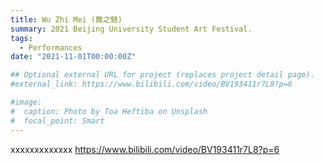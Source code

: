 ```yaml
---
title: Wu Zhi Mei (舞之魅)
summary: 2021 Beijing University Student Art Festival.
tags:
  - Performances
date: "2021-11-01T00:00:00Z"

## Optional external URL for project (replaces project detail page).
#external_link: https://www.bilibili.com/video/BV193411r7L8?p=6

#image:
#  caption: Photo by Toa Heftiba on Unsplash
#  focal_point: Smart
---
```


xxxxxxxxxxxxx
https://www.bilibili.com/video/BV193411r7L8?p=6